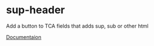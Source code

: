 # sup-header
Add a button to TCA fields that adds sup, sub or other html

[Documentaion](https://docs.typo3.org/p/traw/sup-header/1.0/en-us/Index.html)


